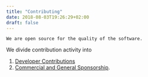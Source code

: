 ```yaml
---
title: "Contributing"
date: 2018-08-03T19:26:29+02:00
draft: false
---
```


```
We are open source for the quality of the software.
```

We divide contribution activity into 

1. [Developer Contributions](/contrib/dev/)
1. [Commercial and General Sponsorship](/contrib/sponsor/). 







